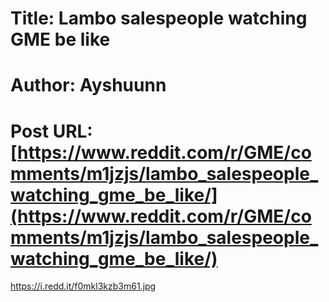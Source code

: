 # Title: Lambo salespeople watching GME be like
# Author: Ayshuunn
# Post URL: [https://www.reddit.com/r/GME/comments/m1jzjs/lambo_salespeople_watching_gme_be_like/](https://www.reddit.com/r/GME/comments/m1jzjs/lambo_salespeople_watching_gme_be_like/)


https://i.redd.it/f0mkl3kzb3m61.jpg